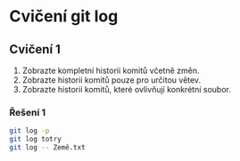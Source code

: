 # Cvičení git log

## Cvičení 1

1. Zobrazte kompletní historii komitů včetně změn.
2. Zobrazte historii komitů pouze pro určitou větev.
3. Zobrazte historii komitů, které ovlivňují konkrétní soubor.

### Řešení 1

```bash
git log -p
git log totry
git log -- Země.txt
```
